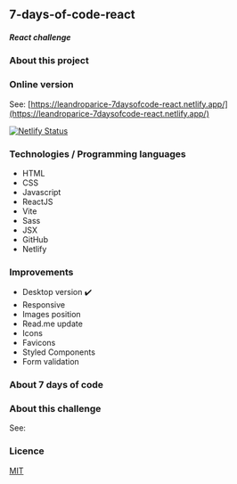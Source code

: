 ## 7-days-of-code-react

##### React challenge

### About this project

### Online version

See: [https://leandroparice-7daysofcode-react.netlify.app/](https://leandroparice-7daysofcode-react.netlify.app/)

[![Netlify Status](https://api.netlify.com/api/v1/badges/37824125-6849-47c4-a53b-093c1b8047ff/deploy-status)](https://app.netlify.com/sites/leandroparice-7daysofcode-react/deploys)

### Technologies / Programming languages

- HTML
- CSS
- Javascript
- ReactJS
- Vite
- Sass
- JSX
- GitHub
- Netlify

### Improvements

- Desktop version ✔️
- Responsive
- Images position
- Read.me update
- Icons
- Favicons
- Styled Components
- Form validation

### About 7 days of code

### About this challenge

See:

### Licence

[MIT](https://choosealicense.com/licenses/mit/)
